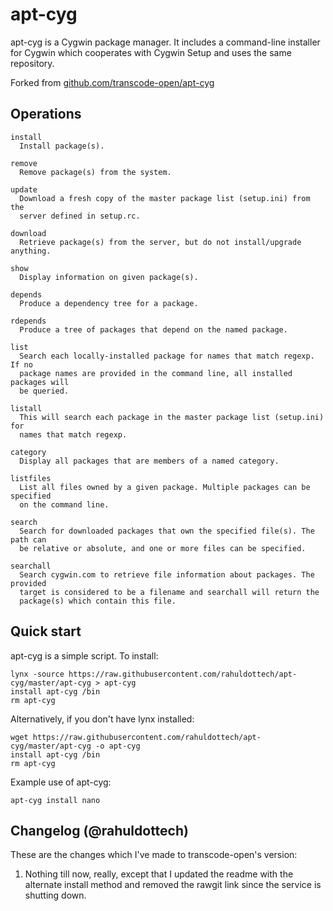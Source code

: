 apt-cyg
=======

apt-cyg is a Cygwin package manager. It includes a command-line installer for
Cygwin which cooperates with Cygwin Setup and uses the same repository.

Forked from [github.com/transcode-open/apt-cyg][1]

[1]:https://github.com/transcode-open/apt-cyg

Operations
----------

~~~
install
  Install package(s).

remove
  Remove package(s) from the system.

update
  Download a fresh copy of the master package list (setup.ini) from the
  server defined in setup.rc.

download
  Retrieve package(s) from the server, but do not install/upgrade anything.

show
  Display information on given package(s).

depends
  Produce a dependency tree for a package.

rdepends
  Produce a tree of packages that depend on the named package.

list
  Search each locally-installed package for names that match regexp. If no
  package names are provided in the command line, all installed packages will
  be queried.

listall
  This will search each package in the master package list (setup.ini) for
  names that match regexp.

category
  Display all packages that are members of a named category.

listfiles
  List all files owned by a given package. Multiple packages can be specified
  on the command line.

search
  Search for downloaded packages that own the specified file(s). The path can
  be relative or absolute, and one or more files can be specified.

searchall
  Search cygwin.com to retrieve file information about packages. The provided
  target is considered to be a filename and searchall will return the
  package(s) which contain this file.
~~~

Quick start
-----------

apt-cyg is a simple script. To install:

    lynx -source https://raw.githubusercontent.com/rahuldottech/apt-cyg/master/apt-cyg > apt-cyg
    install apt-cyg /bin
    rm apt-cyg

Alternatively, if you don't have lynx installed:
    
    wget https://raw.githubusercontent.com/rahuldottech/apt-cyg/master/apt-cyg -o apt-cyg
    install apt-cyg /bin
    rm apt-cyg

Example use of apt-cyg:

    apt-cyg install nano
    

Changelog (@rahuldottech)
-----------
These are the changes which I've made to transcode-open's version:

1. Nothing till now, really, except that I updated the readme with the alternate install method and removed the rawgit link since the service is shutting down.

